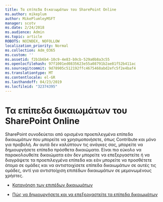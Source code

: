 ```yaml
---
title: Τα επίπεδα δικαιωμάτων του SharePoint Online
ms.author: mikeplum
author: MikePlumleyMSFT
manager: scotv
ms.date: 2/24/2018
ms.audience: Admin
ms.topic: article
ROBOTS: NOINDEX, NOFOLLOW
localization_priority: Normal
ms.collection: Adm_O365
ms.custom: ''
ms.assetid: f2b1b6b4-10c9-4e83-b9cb-529a0b8a3c55
ms.openlocfilehash: 97f1001ed0835623e55a08791b2ae81f52b411ac
ms.sourcegitcommit: 9d78905c512192ffc4675468abd2efc5f2e4baf4
ms.translationtype: MT
ms.contentlocale: el-GR
ms.lasthandoff: 04/23/2019
ms.locfileid: "32374395"
---
```

# <a name="sharepoint-online-permission-levels"></a>Τα επίπεδα δικαιωμάτων του SharePoint Online

SharePoint συνοδεύεται από ορισμένα προεπιλεγμένα επίπεδα δικαιωμάτων που μπορείτε να χρησιμοποιήσετε, όπως Contribute και μόνο για προβολή. Αν αυτά δεν καλύπτουν τις ανάγκες σας, μπορείτε να δημιουργήσετε επίπεδα πρόσθετα δικαιώματα. Είναι πιο εύκολο να παρακολουθείτε δικαιώματα εάν δεν μπορείτε να επεξεργαστείτε ή να διαγράψετε τα προεπιλεγμένα επίπεδα και εάν μπορείτε να προσθέτετε άτομα σε ομάδες και να αντιστοιχίσετε επίπεδα δικαιωμάτων σε αυτές τις ομάδες, αντί για αντιστοίχιση επιπέδων δικαιωμάτων σε μεμονωμένους χρήστες.
  
- [Κατανόηση των επιπέδων δικαιωμάτων](https://go.microsoft.com/fwlink/?linkid=867071)
    
- [Πώς να δημιουργήσετε και να επεξεργαστείτε τα επίπεδα δικαιωμάτων](https://go.microsoft.com/fwlink/?linkid=867072)
    

